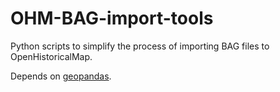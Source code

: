 # OHM-BAG-import-tools
Python scripts to simplify the process of importing BAG files to OpenHistoricalMap.

Depends on [geopandas](https://pypi.org/project/geopandas/).
